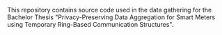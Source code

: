 This repository contains source code used in the data gathering for the Bachelor Thesis "Privacy-Preserving Data Aggregation for Smart Meters using Temporary Ring-Based Communication Structures".